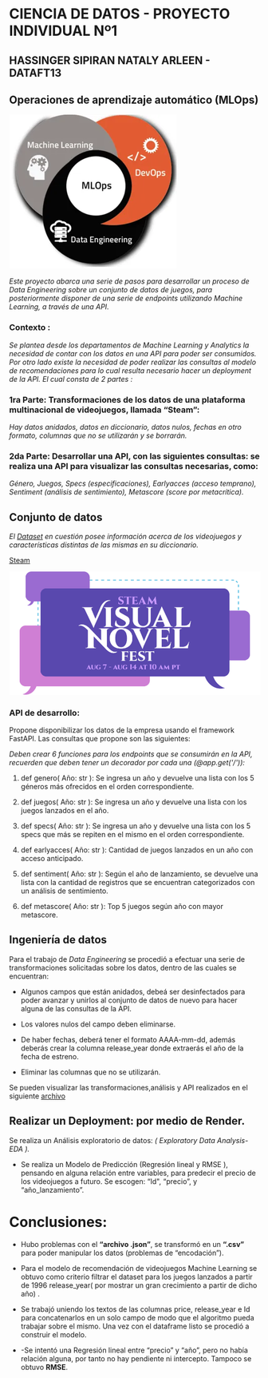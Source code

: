 # CIENCIA DE DATOS - PROYECTO INDIVIDUAL Nº1
## HASSINGER SIPIRAN NATALY ARLEEN - DATAFT13 
## Operaciones de aprendizaje automático (MLOps)
![Imagen del steam](proyecto.png) 

*Este proyecto abarca una serie de pasos para desarrollar un proceso de Data Engineering sobre un conjunto de datos de juegos, para posteriormente disponer de una serie de endpoints utilizando Machine Learning, a través de una API.*


### Contexto : 
*Se plantea desde los departamentos de Machine Learning y Analytics la necesidad de contar con los datos en una API para poder ser consumidos. Por otro lado existe la necesidad de poder realizar las consultas al modelo de recomendaciones para lo cual resulta necesario hacer un deployment de la API. El cual consta de 2 partes :*

### 1ra Parte: Transformaciones de los datos de una plataforma multinacional de videojuegos, llamada “Steam”:
*Hay datos anidados, datos en diccionario, datos nulos, fechas en otro formato, columnas que no se utilizarán y se borrarán.*
### 2da Parte: Desarrollar una API, con las siguientes consultas: se realiza una API para visualizar las consultas necesarias, como: 
*Género, Juegos, Specs (especificaciones), Earlyacces (acceso temprano), Sentiment (análisis de sentimiento), Metascore (score por metacrítica).*

## Conjunto de datos
*El [Dataset](https://drive.google.com/drive/folders/1HqBG2-sUkz_R3h1dZU5F2uAzpRn7BSpj) en cuestión posee información acerca de los videojuegos y características distintas de las mismas en su diccionario.*
<!--Enlace-->
[Steam](steampowered.com)
<!--imagen-->

![Imagen del steam](steam.png)

### API de desarrollo:
Propone disponibilizar los datos de la empresa usando el framework FastAPI. Las consultas que propone son las siguientes:

*Deben crear 6 funciones para los endpoints que se consumirán en la API, recuerden que deben tener un decorador por cada una (@app.get('/')):*

1. def genero( Año: str ): Se ingresa un año y devuelve una lista con los 5 géneros más ofrecidos en el orden correspondiente.

2. def juegos( Año: str ): Se ingresa un año y devuelve una lista con los juegos lanzados en el año.

3. def specs( Año: str ): Se ingresa un año y devuelve una lista con los 5 specs que más se repiten en el mismo en el orden correspondiente.

4. def earlyacces( Año: str ): Cantidad de juegos lanzados en un año con acceso anticipado.

5. def sentiment( Año: str ): Según el año de lanzamiento, se devuelve una lista con la cantidad de registros que se encuentran categorizados con un análisis de sentimiento.

6. def metascore( Año: str ): Top 5 juegos según año con mayor metascore.

## Ingeniería de datos
Para el trabajo de *Data Engineering* se procedió a efectuar una serie de transformaciones solicitadas sobre los datos, dentro de las cuales se encuentran:

- Algunos campos que están anidados, debeá ser desinfectados para poder avanzar y unirlos al conjunto de datos de nuevo para hacer alguna de las consultas de la API.

- Los valores nulos del campo deben eliminarse.

- De haber fechas, deberá tener el formato AAAA-mm-dd, además deberás crear la columna release_year donde extraerás el año de la fecha de estreno.

- Eliminar las columnas que no se utilizarán.

Se pueden visualizar las transformaciones,análisis y API realizados en el siguiente [archivo](PI1.ipynb) 

## Realizar un Deployment: por medio de Render.
Se realiza un Análisis exploratorio de datos: *( Exploratory Data Analysis-EDA ).*

- Se realiza un Modelo de Predicción (Regresión lineal y RMSE ), pensando en alguna relación entre variables, para predecir el precio de los videojuegos a futuro. Se escogen: “Id", “precio”, y “año_lanzamiento”.

# Conclusiones:
- Hubo problemas con el **“archivo .json”**, se transformó en un **“.csv”** para poder manipular los datos (problemas de “encodación”).

- Para el modelo de recomendación de videojuegos Machine Learning se obtuvo como criterio filtrar el dataset para los juegos lanzados a partir de 1996 release_year( por mostrar un gran crecimiento a partir de dicho año) .

- Se trabajó uniendo los textos de las columnas price, release_year e Id para concatenarlos en un solo campo de modo que el algoritmo pueda trabajar sobre el mismo. Una vez con el dataframe listo se procedió a construir el modelo.

- -Se intentó una Regresión lineal entre “precio” y “año”, pero no había relación alguna, por tanto no hay pendiente ni intercepto. Tampoco se obtuvo **RMSE**.
